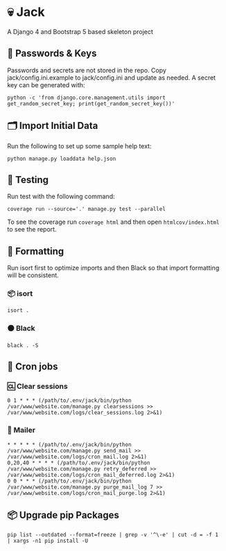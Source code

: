 # 💀 Jack  

A Django 4 and Bootstrap 5 based skeleton project

## 🔑 Passwords & Keys  

Passwords and secrets are not stored in the repo.  Copy jack/config.ini.example to jack/config.ini and update as needed.  A secret key can be generated with:

```
python -c 'from django.core.management.utils import get_random_secret_key; print(get_random_secret_key())'
```

## 🗂️ Import Initial Data  

Run the following to set up some sample help text:

```
python manage.py loaddata help.json
```

## 🧪 Testing  

Run test with the following command:

```
coverage run --source='.' manage.py test --parallel
```

To see the coverage run `coverage html` and then open `htmlcov/index.html` to see the report.

## 📰 Formatting

Run isort first to optimize imports and then Black so that import formatting will be consistent.

### 📦 isort

```
isort .
```

### ⚫ Black

```
black . -S
```

## 🤖 Cron jobs  

### 🆑 Clear sessions  

```
0 1 * * * (/path/to/.env/jack/bin/python /var/www/website.com/manage.py clearsessions >> /var/www/website.com/logs/clear_sessions.log 2>&1)
```

### 📧 Mailer  

```
* * * * * (/path/to/.env/jack/bin/python /var/www/website.com/manage.py send_mail >> /var/www/website.com/logs/cron_mail.log 2>&1)
0,20,40 * * * * (/path/to/.env/jack/bin/python /var/www/website.com/manage.py retry_deferred >> /var/www/website.com/logs/cron_mail_deferred.log 2>&1)
0 0 * * * (/path/to/.env/jack/bin/python /var/www/website.com/manage.py purge_mail_log 7 >> /var/www/website.com/logs/cron_mail_purge.log 2>&1)
```

## 📦 Upgrade pip Packages  

```
pip list --outdated --format=freeze | grep -v '^\-e' | cut -d = -f 1  | xargs -n1 pip install -U
```
